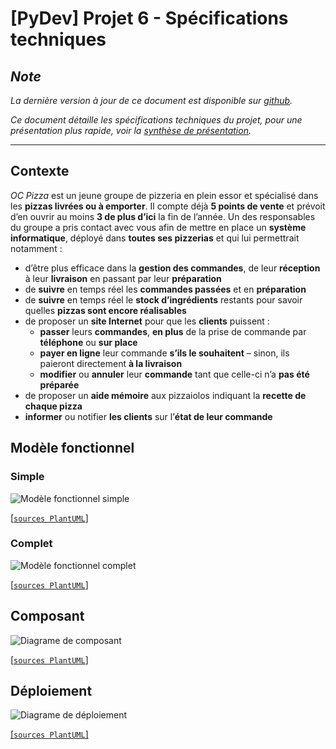 # [PyDev] Projet 6 - Spécifications techniques

## _Note_

_La dernière version à jour de ce document est disponible sur [github](https://github.com/freezed/ocp6/blob/master/specification.md)._

_Ce document détaille les spécifications techniques du projet, pour une présentation plus rapide, voir la [synthèse de présentation](https://github.com/freezed/ocp6/blob/master/presentation.md)._

---
## Contexte

_OC Pizza_ est un jeune groupe de pizzeria en plein essor et spécialisé dans les **pizzas livrées ou à emporter**. Il compte déjà **5 points de vente** et prévoit d’en ouvrir au moins **3 de plus d’ici** la fin de l’année. Un des responsables du groupe a pris contact avec vous afin de mettre en place un **système informatique**, déployé dans **toutes ses pizzerias** et qui lui permettrait notamment :

- d’être plus efficace dans la **gestion des commandes**, de leur **réception** à leur **livraison** en passant par leur **préparation**
- de **suivre** en temps réel les **commandes passées** et en **préparation**
- de **suivre** en temps réel le **stock d’ingrédients** restants pour savoir quelles **pizzas sont encore réalisables**
- de proposer un **site Internet** pour que les **clients** puissent :
    * **passer** leurs **commandes**, **en plus** de la prise de commande par **téléphone** ou **sur place**
    * **payer en ligne** leur commande **s’ils le souhaitent** – sinon, ils paieront directement **à la livraison**
    * **modifier** ou **annuler** leur **commande** tant que celle-ci n’a **pas été préparée**
- de proposer un **aide mémoire** aux pizzaiolos indiquant la **recette de chaque pizza**
- **informer** ou notifier **les clients** sur l’**état de leur commande**


## Modèle fonctionnel

### Simple

![Modèle fonctionnel simple](https://raw.githubusercontent.com/freezed/ocp6/master/functional_model_light.png "Desription du modèle fonctionnel simple")

[[`sources PlantUML`]](https://github.com/freezed/ocp6/blob/master/functional_model_light.puml)


### Complet

![Modèle fonctionnel complet](https://raw.githubusercontent.com/freezed/ocp6/master/functional_model.png "Desription du modèle fonctionnel complet")

[[`sources PlantUML`]](https://github.com/freezed/ocp6/blob/master/functional_model.puml)


## Composant

![Diagrame de composant](https://raw.githubusercontent.com/freezed/ocp6/master/component.png "Diagrame de composant")

[[`sources PlantUML`]](https://github.com/freezed/ocp6/blob/master/component.puml)


## Déploiement

![Diagrame de déploiement](https://raw.githubusercontent.com/freezed/ocp6/master/deployment.png "Diagrame de déploiement")

[[`sources PlantUML`]](https://github.com/freezed/ocp6/blob/master/deployment.puml)
